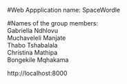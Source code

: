 #Web Appplication name: SpaceWordle


#Names of the group members: \
Gabriella Ndhlovu\
Muchaveleli Manjate\
Thabo Tshabalala\
Christina Mathipa\
Bongekile Mqhakama

http://localhost:8000
